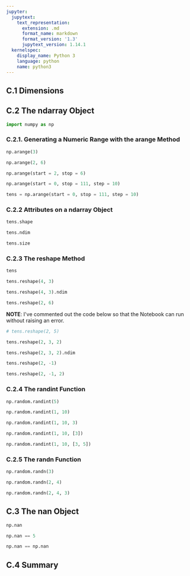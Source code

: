 ```yaml
---
jupyter:
  jupytext:
    text_representation:
      extension: .md
      format_name: markdown
      format_version: '1.3'
      jupytext_version: 1.14.1
  kernelspec:
    display_name: Python 3
    language: python
    name: python3
---
```


## C.1 Dimensions


## C.2 The ndarray Object

```python
import numpy as np
```

### C.2.1. Generating a Numeric Range with the arange Method

```python
np.arange(3)
```

```python
np.arange(2, 6)
```

```python
np.arange(start = 2, stop = 6)
```

```python
np.arange(start = 0, stop = 111, step = 10)
```

```python
tens = np.arange(start = 0, stop = 111, step = 10)
```

### C.2.2 Attributes on a ndarray Object

```python
tens.shape
```

```python
tens.ndim
```

```python
tens.size
```

### C.2.3 The reshape Method

```python
tens
```

```python
tens.reshape(4, 3)
```

```python
tens.reshape(4, 3).ndim
```

```python
tens.reshape(2, 6)
```

**NOTE**: I've commented out the code below so that the Notebook can run without raising an error.

```python
# tens.reshape(2, 5)
```

```python
tens.reshape(2, 3, 2)
```

```python
tens.reshape(2, 3, 2).ndim
```

```python
tens.reshape(2, -1)
```

```python
tens.reshape(2, -1, 2)
```

### C.2.4 The randint Function

```python
np.random.randint(5)
```

```python
np.random.randint(1, 10)
```

```python
np.random.randint(1, 10, 3)
```

```python
np.random.randint(1, 10, [3])
```

```python
np.random.randint(1, 10, [3, 5])
```

### C.2.5 The randn Function

```python
np.random.randn(3)
```

```python
np.random.randn(2, 4)
```

```python
np.random.randn(2, 4, 3)
```

## C.3 The nan Object

```python
np.nan
```

```python
np.nan == 5
```

```python
np.nan == np.nan
```

## C.4 Summary

```python

```
